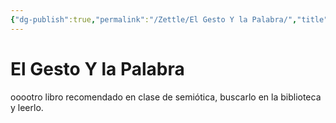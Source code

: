 ```yaml
---
{"dg-publish":true,"permalink":"/Zettle/El Gesto Y la Palabra/","title":"El Gesto Y la Palabra","tags":["Referencia,"],"created":"2023-04-26T10:15:04.626-05:00","updated":"2023-08-26T20:26:16.111-05:00"}
---
```



# El Gesto Y la Palabra

ooootro libro recomendado en clase de semiótica, buscarlo en la biblioteca y leerlo.
